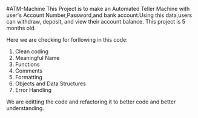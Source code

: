 #ATM-Machine
This Project is to make an Automated Teller Machine with user's Account Number,Password,and bank account.Using this data,users can withdraw, deposit, and view their account balance.
This project is 5 months old.

Here we are checking for forllowing in this code:
1. Clean coding
2. Meaningful Name
3. Functions
4. Comments
5. Formatting
6. Objects and Data Structures
7. Error Handling

We are editting the code and refactoring it to better code and better understanding.
